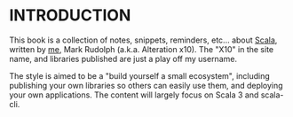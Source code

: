 # INTRODUCTION

This book is a collection of notes, snippets, reminders, etc... about
[Scala](https://www.scala-lang.org/), written by
[me](https://github.com/alterationx10), Mark Rudolph (a.k.a. Alteration x10).
The "X10" in the site name, and libraries published are just a play off my
username.

The style is aimed to be a "build yourself a small ecosystem", including
publishing your own libraries so others can easily use them, and deploying your
own applications. The content will largely focus on Scala 3 and scala-cli.
